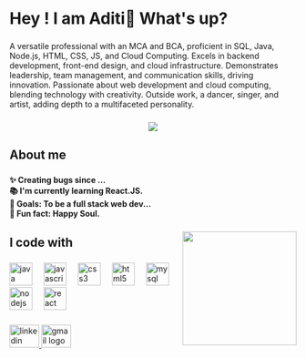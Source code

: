 <h1 align="left">Hey ! I am Aditi👋 What's up?</h1>

###

<p align="left">A versatile professional with an MCA and BCA, proficient in SQL, Java, Node.js, HTML, CSS, JS, and Cloud Computing. Excels in backend development, front-end design, and cloud infrastructure. Demonstrates leadership, team management, and communication skills, driving innovation. Passionate about web development and cloud computing, blending technology with creativity. Outside work, a dancer, singer, and artist, adding depth to a multifaceted personality.</p>

###

<div align="center">
  <img src="https://profile-counter.glitch.me/tanmay-dwivedi1999/count.svg?"  />
</div>

###

<h2 align="left">About me</h2>

###

<h4 align="left">✨ Creating bugs since ...<br>📚 I'm currently learning React.JS.<br>🎯 Goals: To be a full stack web dev...<br>🎲 Fun fact: Happy Soul.</h4>

###

<img align="right" height="200" src="https://i.imgflip.com/65efzo.gif"  />

###

<h2 align="left">I code with</h2>

###

<div align="left">
  <img src="https://cdn.jsdelivr.net/gh/devicons/devicon/icons/java/java-original.svg" height="40" alt="java logo"  />
  <img width="12" />
  <img src="https://cdn.jsdelivr.net/gh/devicons/devicon/icons/javascript/javascript-original.svg" height="40" alt="javascript logo"  />
  <img width="12" />
  <img src="https://cdn.jsdelivr.net/gh/devicons/devicon/icons/css3/css3-original.svg" height="40" alt="css3 logo"  />
  <img width="12" />
  <img src="https://cdn.jsdelivr.net/gh/devicons/devicon/icons/html5/html5-original.svg" height="40" alt="html5 logo"  />
  <img width="12" />
  <img src="https://cdn.jsdelivr.net/gh/devicons/devicon/icons/mysql/mysql-original.svg" height="40" alt="mysql logo"  />
  <img width="12" />
  <img src="https://cdn.jsdelivr.net/gh/devicons/devicon/icons/nodejs/nodejs-original.svg" height="40" alt="nodejs logo"  />
  <img width="12" />
  <img src="https://cdn.jsdelivr.net/gh/devicons/devicon/icons/react/react-original.svg" height="40" alt="react logo"  />
</div>

###

<div align="left">
  <a href="https://www.linkedin.com/in/aditi-sharma-71a48b2b7?utm_source=share&utm_campaign=share_via&utm_content=profile&utm_medium=android_app" target="_blank">
    <img src="https://raw.githubusercontent.com/maurodesouza/profile-readme-generator/master/src/assets/icons/social/linkedin/default.svg" width="52" height="40" alt="linkedin logo"  />
  </a>
  <a href="aditisharma01032001@gmail.com" target="_blank">
    <img src="https://raw.githubusercontent.com/maurodesouza/profile-readme-generator/master/src/assets/icons/social/gmail/default.svg" width="52" height="40" alt="gmail logo"  />
  </a>
</div>

###
